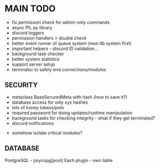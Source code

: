 # MAIN TODO

- fix permission check for admin-only commands
- async PIL py library
- discord loggers
- permission handlers > double check
- better event runner of queue system (new db system first)
- important helpers - discord ID validation...
- background task checker
- better system statistics
- support server setup
- terminator to safely end connections/modules

## SECURITY

- metaclass BaseSecuredMeta with hash (how to save it?)
- database access for only xyz hashes
- lots of honey tokens/pots
- required password for doing updates/runtime manipulation
- background tasks for checking integrity - what if they get terminated?
- discord notifications

* somehow isolate critical modules?

## DATABASE

PostgreSQL - psycopg[pool]
Each plugin - own table